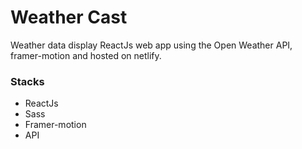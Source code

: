 # Weather Cast

Weather data display ReactJs web app using the Open Weather API, framer-motion and hosted on netlify.

### Stacks

- ReactJs
- Sass
- Framer-motion
- API
